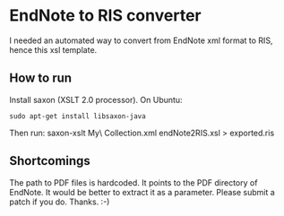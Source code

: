 # EndNote to RIS converter

I needed an automated way to convert from EndNote xml format to RIS, hence this xsl template.

## How to run

Install saxon (XSLT 2.0 processor). On Ubuntu:

    sudo apt-get install libsaxon-java

Then run:
    saxon-xslt My\ Collection.xml endNote2RIS.xsl > exported.ris

## Shortcomings

The path to PDF files is hardcoded. It points to the PDF directory of EndNote. It would be better
to extract it as a parameter. Please submit a patch if you do. Thanks. :-)
